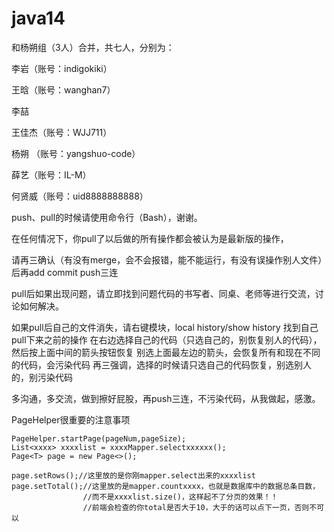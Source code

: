 # java14
和杨朔组（3人）合并，共七人，分别为：

李岩（账号：indigokiki）

王晗（账号：wanghan7）

李喆

王佳杰（账号：WJJ711）

杨朔 （账号：yangshuo-code）

薛艺（账号：IL-M）

何贤威（账号：uid8888888888）

push、pull的时候请使用命令行（Bash），谢谢。

在任何情况下，你pull了以后做的所有操作都会被认为是最新版的操作，

请再三确认（有没有merge，会不会报错，能不能运行，有没有误操作别人文件）后再add commit push三连

pull后如果出现问题，请立即找到问题代码的书写者、同桌、老师等进行交流，讨论如何解决。

如果pull后自己的文件消失，请右键模块，local history/show history 找到自己pull下来之前的操作
在右边选择自己的代码（只选自己的，别恢复别人的代码），然后按上面中间的箭头按钮恢复
别选上面最左边的箭头，会恢复所有和现在不同的代码，会污染代码
再三强调，选择的时候请只选自己的代码恢复，别选别人的，别污染代码

多沟通，多交流，做到擦好屁股，再push三连，不污染代码，从我做起，感激。


PageHelper很重要的注意事项
    
    PageHelper.startPage(pageNum,pageSize);
    List<xxxx> xxxxlist = xxxxMapper.selectxxxxxx();
    Page<T> page = new Page<>();
    
    page.setRows();//这里放的是你刚mapper.select出来的xxxxlist
    page.setTotal();//这里放的是mapper.countxxxx，也就是数据库中的数据总条目数，
                    //而不是xxxxlist.size()，这样起不了分页的效果！！
                    //前端会检查的你total是否大于10，大于的话可以点下一页，否则不可以
